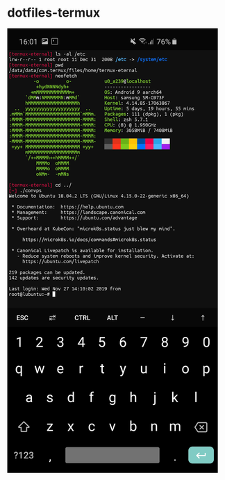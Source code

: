 # dotfiles-termux
![alt text](https://github.com/spenkk/dotfiles-termux/blob/master/Screenshot.jpg)


